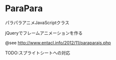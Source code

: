 ParaPara
========

パラパラアニメJavaScriptクラス

jQueryでフレームアニメーションを作る

@see http://www.entacl.info/2012/11/paraparajs.php

TODO:スプライトシートへの対応